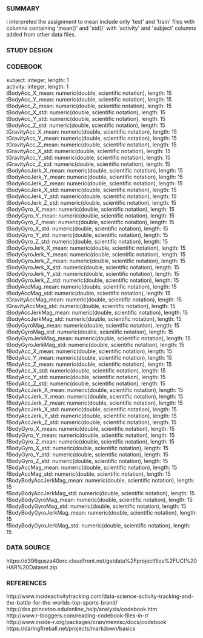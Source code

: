  
<h3>SUMMARY</h3>  
 i interpreted the assignment to mean include only 'test' and 'train' files with columns containing
 'mean()' and 'std()' with 'activity' and 'subject' columns added from other data files.
 
<h3>STUDY DESIGN</h3>  
 
 
<h3>CODEBOOK</h3>  

 subject:     integer, length: 1  
 activity:     integer, length: 1  
 tBodyAcc_X_mean:     numeric(double, scientific notation), length: 15  
 tBodyAcc_Y_mean:     numeric(double, scientific notation), length: 15  
 tBodyAcc_Z_mean:     numeric(double, scientific notation), length: 15  
 tBodyAcc_X_std:     numeric(double, scientific notation), length: 15  
 tBodyAcc_Y_std:     numeric(double, scientific notation), length: 15  
 tBodyAcc_Z_std:     numeric(double, scientific notation), length: 15  
 tGravityAcc_X_mean:     numeric(double, scientific notation), length: 15  
 tGravityAcc_Y_mean:     numeric(double, scientific notation), length: 15  
 tGravityAcc_Z_mean:     numeric(double, scientific notation), length: 15  
 tGravityAcc_X_std:     numeric(double, scientific notation), length: 15  
 tGravityAcc_Y_std:     numeric(double, scientific notation), length: 15  
 tGravityAcc_Z_std:     numeric(double, scientific notation), length: 15  
 tBodyAccJerk_X_mean:     numeric(double, scientific notation), length: 15  
 tBodyAccJerk_Y_mean:     numeric(double, scientific notation), length: 15  
 tBodyAccJerk_Z_mean:     numeric(double, scientific notation), length: 15  
 tBodyAccJerk_X_std:     numeric(double, scientific notation), length: 15  
 tBodyAccJerk_Y_std:     numeric(double, scientific notation), length: 15  
 tBodyAccJerk_Z_std:     numeric(double, scientific notation), length: 15  
 tBodyGyro_X_mean:     numeric(double, scientific notation), length: 15  
 tBodyGyro_Y_mean:     numeric(double, scientific notation), length: 15  
 tBodyGyro_Z_mean:     numeric(double, scientific notation), length: 15  
 tBodyGyro_X_std:     numeric(double, scientific notation), length: 15  
 tBodyGyro_Y_std:     numeric(double, scientific notation), length: 15  
 tBodyGyro_Z_std:     numeric(double, scientific notation), length: 15  
 tBodyGyroJerk_X_mean:     numeric(double, scientific notation), length: 15  
 tBodyGyroJerk_Y_mean:     numeric(double, scientific notation), length: 15  
 tBodyGyroJerk_Z_mean:     numeric(double, scientific notation), length: 15  
 tBodyGyroJerk_X_std:     numeric(double, scientific notation), length: 15  
 tBodyGyroJerk_Y_std:     numeric(double, scientific notation), length: 15  
 tBodyGyroJerk_Z_std:     numeric(double, scientific notation), length: 15  
 tBodyAccMag_mean:     numeric(double, scientific notation), length: 15  
 tBodyAccMag_std:     numeric(double, scientific notation), length: 15  
 tGravityAccMag_mean:     numeric(double, scientific notation), length: 15  
 tGravityAccMag_std:     numeric(double, scientific notation), length: 15  
 tBodyAccJerkMag_mean:     numeric(double, scientific notation), length: 15  
 tBodyAccJerkMag_std:     numeric(double, scientific notation), length: 15  
 tBodyGyroMag_mean:     numeric(double, scientific notation), length: 15  
 tBodyGyroMag_std:     numeric(double, scientific notation), length: 15  
 tBodyGyroJerkMag_mean:     numeric(double, scientific notation), length: 15  
 tBodyGyroJerkMag_std:     numeric(double, scientific notation), length: 15  
 fBodyAcc_X_mean:     numeric(double, scientific notation), length: 15  
 fBodyAcc_Y_mean:     numeric(double, scientific notation), length: 15  
 fBodyAcc_Z_mean:     numeric(double, scientific notation), length: 15  
 fBodyAcc_X_std:     numeric(double, scientific notation), length: 15  
 fBodyAcc_Y_std:     numeric(double, scientific notation), length: 15  
 fBodyAcc_Z_std:     numeric(double, scientific notation), length: 15  
 fBodyAccJerk_X_mean:     numeric(double, scientific notation), length: 15  
 fBodyAccJerk_Y_mean:     numeric(double, scientific notation), length: 15  
 fBodyAccJerk_Z_mean:     numeric(double, scientific notation), length: 15  
 fBodyAccJerk_X_std:     numeric(double, scientific notation), length: 15  
 fBodyAccJerk_Y_std:     numeric(double, scientific notation), length: 15  
 fBodyAccJerk_Z_std:     numeric(double, scientific notation), length: 15  
 fBodyGyro_X_mean:     numeric(double, scientific notation), length: 15  
 fBodyGyro_Y_mean:     numeric(double, scientific notation), length: 15  
 fBodyGyro_Z_mean:     numeric(double, scientific notation), length: 15  
 fBodyGyro_X_std:     numeric(double, scientific notation), length: 15  
 fBodyGyro_Y_std:     numeric(double, scientific notation), length: 15  
 fBodyGyro_Z_std:     numeric(double, scientific notation), length: 15  
 fBodyAccMag_mean:     numeric(double, scientific notation), length: 15  
 fBodyAccMag_std:     numeric(double, scientific notation), length: 15  
 fBodyBodyAccJerkMag_mean:     numeric(double, scientific notation), length: 15  
 fBodyBodyAccJerkMag_std:     numeric(double, scientific notation), length: 15  
 fBodyBodyGyroMag_mean:     numeric(double, scientific notation), length: 15  
 fBodyBodyGyroMag_std:     numeric(double, scientific notation), length: 15  
 fBodyBodyGyroJerkMag_mean:     numeric(double, scientific notation), length: 15  
 fBodyBodyGyroJerkMag_std:     numeric(double, scientific notation), length: 15  



<h3>DATA SOURCE</h3>  
  https://d396qusza40orc.cloudfront.net/getdata%2Fprojectfiles%2FUCI%20HAR%20Dataset.zip  
  
<h3>REFERENCES</h3>  
  http://www.insideactivitytracking.com/data-science-activity-tracking-and-the-battle-for-the-worlds-top-sports-brand/  
  http://dss.princeton.edu/online_help/analysis/codebook.htm<br>
  http://www.r-bloggers.com/reading-codebook-files-in-r/<br>
  http://www.inside-r.org/packages/cran/memisc/docs/codebook  
  https://daringfireball.net/projects/markdown/basics  
  
  
